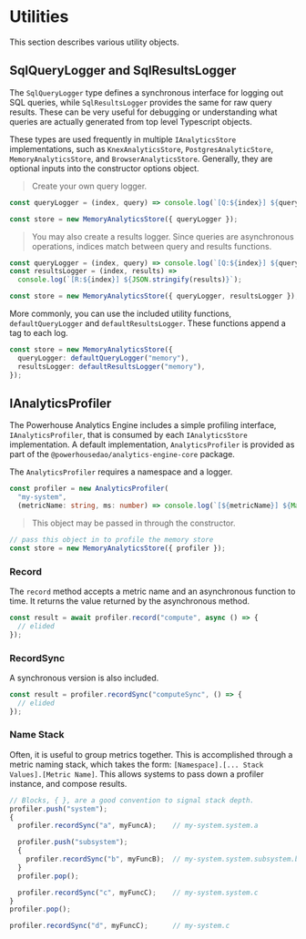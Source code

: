 # Utilities

This section describes various utility objects.

## SqlQueryLogger and SqlResultsLogger

The `SqlQueryLogger` type defines a synchronous interface for logging out SQL queries, while `SqlResultsLogger` provides the same for raw query results. These can be very useful for debugging or understanding what queries are actually generated from top level Typescript objects.

These types are used frequently in multiple `IAnalyticsStore` implementations, such as `KnexAnalyticsStore`, `PostgresAnalyticStore`, `MemoryAnalyticsStore`, and `BrowserAnalyticsStore`. Generally, they are optional inputs into the constructor options object.

> Create your own query logger.

```typescript
const queryLogger = (index, query) => console.log(`[Q:${index}] ${query}`);

const store = new MemoryAnalyticsStore({ queryLogger });
```

> You may also create a results logger. Since queries are asynchronous operations, indices match between query and results functions.

```typescript
const queryLogger = (index, query) => console.log(`[Q:${index}] ${query}`);
const resultsLogger = (index, results) =>
  console.log(`[R:${index}] ${JSON.stringify(results)}`);

const store = new MemoryAnalyticsStore({ queryLogger, resultsLogger });
```

More commonly, you can use the included utility functions, `defaultQueryLogger` and `defaultResultsLogger`. These functions append a tag to each log.

```typescript
const store = new MemoryAnalyticsStore({
  queryLogger: defaultQueryLogger("memory"),
  resultsLogger: defaultResultsLogger("memory"),
});
```

## IAnalyticsProfiler

The Powerhouse Analytics Engine includes a simple profiling interface, `IAnalyticsProfiler`, that is consumed by each `IAnalyticsStore` implementation. A default implementation, `AnalyticsProfiler` is provided as part of the `@powerhousedao/analytics-engine-core` package.

The `AnalyticsProfiler` requires a namespace and a logger.

```typescript
const profiler = new AnalyticsProfiler(
  "my-system",
  (metricName: string, ms: number) => console.log(`[${metricName}] ${Math.floor(ms)} ms`));
```

> This object may be passed in through the constructor.

```typescript
// pass this object in to profile the memory store
const store = new MemoryAnalyticsStore({ profiler });
```

### Record

The `record` method accepts a metric name and an asynchronous function to time. It returns the value returned by the asynchronous method.

```typescript
const result = await profiler.record("compute", async () => {
  // elided
});
```

### RecordSync

A synchronous version is also included.

```typescript
const result = profiler.recordSync("computeSync", () => {
  // elided
});
```

### Name Stack

Often, it is useful to group metrics together. This is accomplished through a metric naming stack, which takes the form: `[Namespace].[... Stack Values].[Metric Name]`. This allows systems to pass down a profiler instance, and compose results.

```typescript
// Blocks, { }, are a good convention to signal stack depth.
profiler.push("system");
{
  profiler.recordSync("a", myFuncA);    // my-system.system.a

  profiler.push("subsystem");
  {
    profiler.recordSync("b", myFuncB);  // my-system.system.subsystem.b
  }
  profiler.pop();

  profiler.recordSync("c", myFuncC);    // my-system.system.c
}
profiler.pop();

profiler.recordSync("d", myFuncC);      // my-system.c
```
